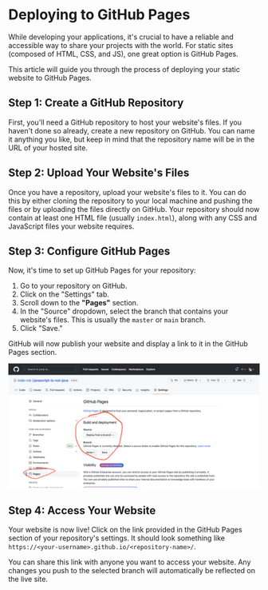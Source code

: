 # Deploying to GitHub Pages

While developing your applications, it's crucial to have a reliable and accessible way to share your projects with the world. For static sites (composed of HTML, CSS, and JS), one great option is GitHub Pages.

This article will guide you through the process of deploying your static website to GitHub Pages.

## Step 1: Create a GitHub Repository

First, you'll need a GitHub repository to host your website's files. If you haven't done so already, create a new repository on GitHub. You can name it anything you like, but keep in mind that the repository name will be in the URL of your hosted site.

## Step 2: Upload Your Website's Files

Once you have a repository, upload your website's files to it. You can do this by either cloning the repository to your local machine and pushing the files or by uploading the files directly on GitHub. Your repository should now contain at least one HTML file (usually `index.html`), along with any CSS and JavaScript files your website requires.

## Step 3: Configure GitHub Pages

Now, it's time to set up GitHub Pages for your repository:

1. Go to your repository on GitHub.
2. Click on the "Settings" tab.
3. Scroll down to the **"Pages"** section.
4. In the "Source" dropdown, select the branch that contains your website's files. This is usually the `master` or `main` branch.
5. Click "Save."

GitHub will now publish your website and display a link to it in the GitHub Pages section.

![Screenshot 2023-05-26 at 12.04.10.png](./gh-pages-deploy/screenshot-2023-05-26-at-12.04.10.png)

## Step 4: Access Your Website

Your website is now live! Click on the link provided in the GitHub Pages section of your repository's settings. It should look something like `https://<your-username>.github.io/<repository-name>/`.

You can share this link with anyone you want to access your website. Any changes you push to the selected branch will automatically be reflected on the live site.
